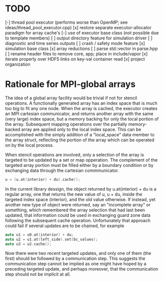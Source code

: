 # TODO
[-] thread pool executor (performs worse than OpenMP; see ideas/thread_pool_executor.cpp)
[x] restore separate executor-allocator paradigm for array cache's
[-] use of executor base class (not possible due to template members)
[ ] output directory feature for simulation driver
[ ] diagnostic and time series outputs
[ ] crash / safety mode feature
[x] simulation base class
[x] array reductions
[ ] parse std::vector in parse.hpp
[ ] rename header files to remove core, app; place in include/vapor
[x] iterate properly over HDF5 links on key-val container read
[x] project organization

# Rationale for MPI-global arrays
The idea of a global array facility would be trivial if not for stencil
operations. A functionally generated array has an index space that is much too
big to fit any one node. When the array is cached, the executor creates an MPI
cartesian communicator, and returns another array with the same (very large)
index space, but a memory backing for only the local portion of the array.
Subsequent mapping operations over the partially memory-backed array are
applied only to the local index space. This can be accomplished with the
simply addition of a "local_space" data member to the array struct, reflecting
the portion of the array which can be operated on by the local process.

When stencil operations are involved, only a selection of the array is
targeted to be updated by a set or map opperation. The complement of the
targeted array portion must be filled either by a boundary condition or by
exchanging data through the cartesian commmunicator.

```c++
u = (u.at(interior) + du).cache();
```

In the current library dessign, the object returned by u.at(interior) + du is
a regular array, one that returns the new value of u, u + du, inside the
targeted index space (interior), and the old value otherwise. If instead, yet
another new type of object were returned, say an "incomplete array" or
something, which remembered the array selection that had last been updated,
that information could be used in exchanging guard zone data following the
subsequent cache operation. Unfortunately that approach could fail if several
updates are to be chained, for example

```c++
auto u1 = u0.at(interior) + du;
auto u2 = u1.at(left_side).set(bc_values);
auto u3 = u2.cache();
```

Now there were two recent targeted updates, and only one of them (the first)
should be followed by a communication step. This suggests the communication
step cannot be implied as one might have hoped by a preceding targeted update,
and perhaps moreover, that the communication step should not be implicit at
all.

